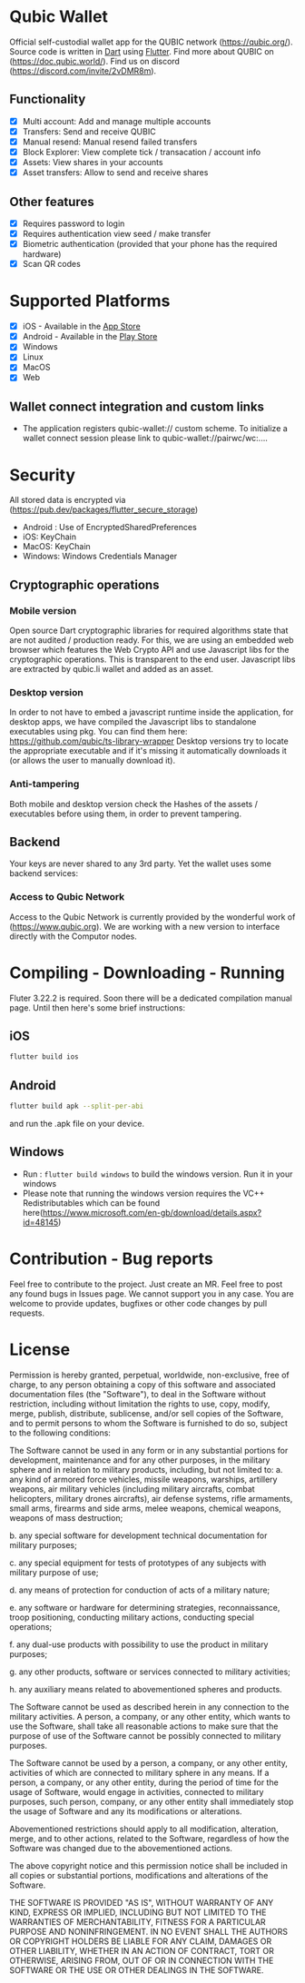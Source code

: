 # Qubic Wallet

Official self-custodial wallet app for the QUBIC network (https://qubic.org/).
Source code is written in [Dart](https://dart.dev) using [Flutter](https://flutter.dev).
Find more about QUBIC on (https://doc.qubic.world/).
Find us on discord (https://discord.com/invite/2vDMR8m).

## Functionality

- [x] Multi account: Add and manage multiple accounts
- [x] Transfers: Send and receive QUBIC
- [x] Manual resend: Manual resend failed transfers
- [x] Block Explorer: View complete tick / transacation / account info
- [x] Assets: View shares in your accounts
- [x] Asset transfers: Allow to send and receive shares

## Other features

- [x] Requires password to login
- [x] Requires authentication view seed / make transfer
- [x] Biometric authentication (provided that your phone has the required hardware)
- [x] Scan QR codes

# Supported Platforms

- [x] iOS - Available in the [App Store](https://apps.apple.com/us/app/qubic-wallet/id6502265811)
- [x] Android - Available in the [Play Store](https://play.google.com/store/apps/details?id=org.qubic.wallet)
- [x] Windows
- [x] Linux
- [x] MacOS
- [x] Web

## Wallet connect integration and custom links

- The application registers qubic-wallet:// custom scheme. To initialize a wallet connect session please link to
  qubic-wallet://pairwc/wc:....

# Security

All stored data is encrypted via (https://pub.dev/packages/flutter_secure_storage)

- Android : Use of EncryptedSharedPreferences
- iOS: KeyChain
- MacOS: KeyChain
- Windows: Windows Credentials Manager

## Cryptographic operations

### Mobile version

Open source Dart cryptographic libraries for required algorithms state that are not audited / production ready. For this, we are using an embedded web browser
which features the Web Crypto API and use Javascript libs for the cryptographic operations. This is transparent to the end user. Javascript libs are extracted by qubic.li wallet and added as an asset.

### Desktop version

In order to not have to embed a javascript runtime inside the application, for desktop apps, we have compiled the Javascript libs to standalone executables using pkg. You can find them here: https://github.com/qubic/ts-library-wrapper
Desktop versions try to locate the appropriate executable and if it's missing it automatically downloads it (or allows the user to manually download it).

### Anti-tampering

Both mobile and desktop version check the Hashes of the assets / executables before using them, in order to prevent tampering.

## Backend

Your keys are never shared to any 3rd party. Yet the wallet uses some backend services:

### Access to Qubic Network

Access to the Qubic Network is currently provided by the wonderful work of (https://www.qubic.org). We are working with a new version to interface directly with the Computor nodes.

# Compiling - Downloading - Running

Fluter 3.22.2 is required.
Soon there will be a dedicated compilation manual page. Until then here's some brief instructions:

## iOS

```bash
flutter build ios
```

## Android

```bash
flutter build apk --split-per-abi
```

and run the .apk file on your device.

## Windows

- Run : `flutter build windows` to build the windows version. Run it in your windows
- Please note that running the windows version requires the VC++ Redistributables which can be found here(https://www.microsoft.com/en-gb/download/details.aspx?id=48145)

# Contribution - Bug reports

Feel free to contribute to the project. Just create an MR. Feel free to post any found bugs in Issues page. We cannot support you in any case. You are welcome to provide updates, bugfixes or other code changes by pull requests.

# License

Permission is hereby granted, perpetual, worldwide, non-exclusive, free of charge, to any person obtaining a copy of this software and associated documentation files (the "Software"), to deal in the Software without restriction, including without limitation the rights to use, copy, modify, merge, publish, distribute, sublicense, and/or sell copies of the Software, and to permit persons to whom the Software is furnished to do so, subject to the following conditions:

The Software cannot be used in any form or in any substantial portions for development, maintenance and for any other purposes, in the military sphere and in relation to military products, including, but not limited to: a. any kind of armored force vehicles, missile weapons, warships, artillery weapons, air military vehicles (including military aircrafts, combat helicopters, military drones aircrafts), air defense systems, rifle armaments, small arms, firearms and side arms, melee weapons, chemical weapons, weapons of mass destruction;

b. any special software for development technical documentation for military purposes;

c. any special equipment for tests of prototypes of any subjects with military purpose of use;

d. any means of protection for conduction of acts of a military nature;

e. any software or hardware for determining strategies, reconnaissance, troop positioning, conducting military actions, conducting special operations;

f. any dual-use products with possibility to use the product in military purposes;

g. any other products, software or services connected to military activities;

h. any auxiliary means related to abovementioned spheres and products.

The Software cannot be used as described herein in any connection to the military activities. A person, a company, or any other entity, which wants to use the Software, shall take all reasonable actions to make sure that the purpose of use of the Software cannot be possibly connected to military purposes.

The Software cannot be used by a person, a company, or any other entity, activities of which are connected to military sphere in any means. If a person, a company, or any other entity, during the period of time for the usage of Software, would engage in activities, connected to military purposes, such person, company, or any other entity shall immediately stop the usage of Software and any its modifications or alterations.

Abovementioned restrictions should apply to all modification, alteration, merge, and to other actions, related to the Software, regardless of how the Software was changed due to the abovementioned actions.

The above copyright notice and this permission notice shall be included in all copies or substantial portions, modifications and alterations of the Software.

THE SOFTWARE IS PROVIDED "AS IS", WITHOUT WARRANTY OF ANY KIND, EXPRESS OR IMPLIED, INCLUDING BUT NOT LIMITED TO THE WARRANTIES OF MERCHANTABILITY, FITNESS FOR A PARTICULAR PURPOSE AND NONINFRINGEMENT. IN NO EVENT SHALL THE AUTHORS OR COPYRIGHT HOLDERS BE LIABLE FOR ANY CLAIM, DAMAGES OR OTHER LIABILITY, WHETHER IN AN ACTION OF CONTRACT, TORT OR OTHERWISE, ARISING FROM, OUT OF OR IN CONNECTION WITH THE SOFTWARE OR THE USE OR OTHER DEALINGS IN THE SOFTWARE.
